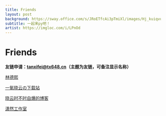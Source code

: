 ```yaml
---
title: Friends
layout: post
background: https://sway.office.com/s/JRoETfcAi3pTmiXl/images/Hj_kuiqvu0uTxK?quality=1280&allowAnimation=true
subtitle: 一起来py吧！
artist: https://imgloc.com/i/LPnOd
---
```


# Friends

**友链申请：tanxifei@tx648.cn（主题为友链，可备注显示名称）**

[林德熙](https://blog.lindexi.com/)

[一氧晓云の下载站](https://d.oxyxc.top/)

[晓云时不时自爆的博客](https://blog.oxyxc.top/)

[潇然工作室](https://www.xrgzs.top/)
